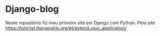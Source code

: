 # Django-blog
Neste repositório fiz meu primeiro site em Django com Python. Pelo site https://tutorial.djangogirls.org/pt/extend_your_application/
